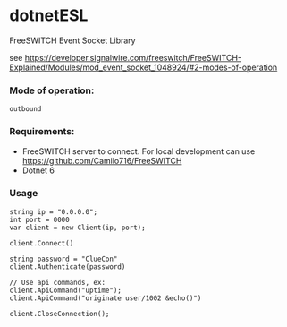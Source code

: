 # dotnetESL
FreeSWITCH Event Socket Library

see https://developer.signalwire.com/freeswitch/FreeSWITCH-Explained/Modules/mod_event_socket_1048924/#2-modes-of-operation

### Mode of operation:
`outbound`


### Requirements:
- FreeSWITCH server to connect. For local development can use https://github.com/Camilo716/FreeSWITCH
- Dotnet 6

### Usage

````
string ip = "0.0.0.0";
int port = 0000
var client = new Client(ip, port);

client.Connect()

string password = "ClueCon"
client.Authenticate(password)

// Use api commands, ex:
client.ApiCommand("uptime");
client.ApiCommand("originate user/1002 &echo()")

client.CloseConnection();

  
````
